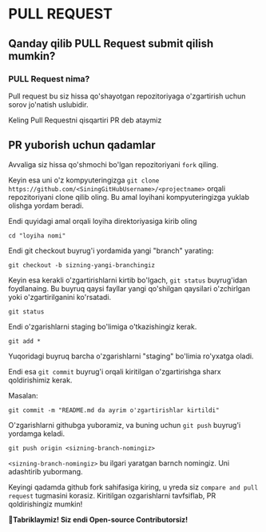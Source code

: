 # PULL REQUEST
## Qanday qilib PULL Request submit qilish mumkin?

### PULL Request nima?
Pull request bu siz hissa qo'shayotgan repozitoriyaga o'zgartirish uchun sorov jo'natish uslubidir.

Keling Pull Requestni qisqartiri PR deb ataymiz

## PR yuborish uchun qadamlar

Avvaliga siz hissa qo'shmochi bo'lgan repozitoriyani `fork` qiling.

Keyin esa uni o'z kompyuteringizga `git clone https://github.com/<SiningGitHubUsername>/<projectname>` orqali repozitoriyani clone qilib oling.
Bu amal loyihani kompyuteringizga yuklab olishga yordam beradi.

Endi quyidagi amal orqali loyiha direktoriyasiga kirib oling
```
cd "loyiha nomi"
```

Endi git checkout buyrug'i yordamida yangi "branch" yarating:

```
git checkout -b sizning-yangi-branchingiz
```

Keyin esa kerakli o'zgartirishlarni kirtib bo'lgach, `git status` buyrug'idan foydlanaing. Bu buyruq qaysi fayllar yangi qo'shilgan qaysilari o'zchirlgan yoki o'zgartirilganini ko'rsatadi.

```
git status
```

Endi o'zgarishlarni staging bo'limiga o'tkazishingiz kerak.
```
git add *
```
Yuqoridagi buyruq barcha o'zgarishlarni "staging" bo'limia ro'yxatga oladi.

Endi esa `git commit` buyrug'i orqali kiritilgan o'zgartirishga sharx qoldirishimiz kerak.

Masalan:
```
git commit -m "README.md da ayrim o'zgartirishlar kirtildi"
```

O'zgarishlarni githubga yuboramiz, va buning uchun `git push` buyrug'i yordamga keladi.
```
git push origin <sizning-branch-nomingiz>
```
`<sizning-branch-nomingiz>` bu ilgari yaratgan barnch nomingiz. Uni adashtirib yubormang.

Keyingi qadamda github fork sahifasiga kiring, u yreda siz `compare and pull request` tugmasini korasiz. Kiritilgan ozgarishlarni tavfsiflab, PR qoldirishingiz mumkin!

**🥳Tabriklaymiz! Siz endi Open-source Contributorsiz!**

